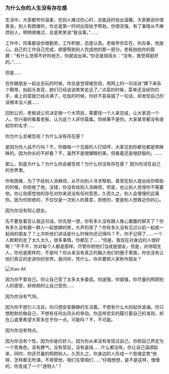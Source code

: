 ### 为什么你的人生没有存在感

生活中，大家都夸你温柔，在别人难过伤心时，总能适时给出温暖。大家都说你很善良，别人有困难时，你总是第一时间出现给予帮助。你很坚强，有了事情从不麻烦别人，明明很难过，总是笑笑说“我没事。”……

工作中，同事都说你很勤劳，工作积极，态度认真。老板夸你实在，你办事，他放心。自己的工作自己完成，顺便帮助别人完成他的那一部分。老板拍拍你的肩膀：“有什么觉得不好的地方，你就说出来。”你总是摇摇头：“没有，我觉得挺好的。”……

但是……

在你跟朋友一起出去玩的时候，你总是觉得被忽视，用网上的一句话说“蹲下来系个鞋带，抬起头发现，她们已经说说笑笑走远了。”点菜的时候，菜单还没经你的手，桌上的菜就已经点满了。吃饭的时候，你好不容易插了一句话，却发现自己的话根本没人接……

回到公司，老板说公司决定做一个大项目，需要找一个人来完成，让大家选一个人。你兴奋的看着老板，认为这个人非你莫属。但结果不是你。大家甚至都没有提起你的名字……

你为什么会被忽视？为什么没有存在感？

是因为你人品不行吗？不，你跟每一个见面的人打招呼，大家见到你都也都是笑眯眯的。因为你长的不好看？不，虽然不是很耀眼的美，但看着还是很舒服的。……

那么，到底为什么？为什么你会被忽视？为什么你没有存在感？
因为你活在自己的世界里。

你有困难，为了不给别人添麻烦，从不向别人寻求帮助。甚至在别人提出给你帮助的时候，你拒绝了他。没错，你没有给别人添麻烦，但是，也让别人觉得你不需要他，你让他感觉他的存在对你来说没有任何意思。久而久之，别人会慢慢的远离你。因为你拒绝的，不仅仅是一次别人的善意，拒绝的，更是别人想靠近你的心。

因为你没有知心朋友。

先不要急着否认我这句话。你先想一想，你有多久没有跟人推心置腹的聊天了？你有多久没有跟一群人一起放肆的笑，大声的哭了？你有多久没有见过以前一起疯一起闹的朋友了？上次听他们讲话是什么时候你还记得吗？不，你不记得了……一个人默默的走了太久太久，很多事情，你都忘了……“但是，我现在对身边的人很好啊！”不不不，你对每个人都是那样。尽管你把他们当成是朋友，但是，对待陌生人，你也是那样的，不是吗？你从来没有真正的融入他们的圈子里面，你也没有让他们真正的走进你的世界。我问你，凭什么，你非要把人家称作朋友？

![Xiao Ali](http://www.rs66.com/uploads/allimg/150717/2-150GG03648.jpg)

因为你不爱自己。你让自己受了太多太多委屈。你逞强，你倔强，你尽量的照顾别人的感受，却频频的让自己受伤……

因为你没有气场。

因为你不想引人注目。你只想安安静静的生活着。不想有什么大的起伏波澜。你只想默默的做自己，不想有任何出风头的举动。你这样忠实的履行着自己的准则，却在心底里希望大家多在乎你一点。可能吗？不，不可能。

因为你没有特点。

因为你没有个性。因为你是烂好人。因为你从来没有发现过自己。你把自己界定为一个乖角色。没有脾气，没有禁忌，没有底线……什么都没有。你让自己温顺起来，同时，你还尽量的照顾别人。久而久之，你身边的人形成一个思维定势“他呀，怎样都无所谓。不用管他，咱们先管咱们……”仔细想想，是不是这样，慢慢的，你变成了一个“透明人”？
